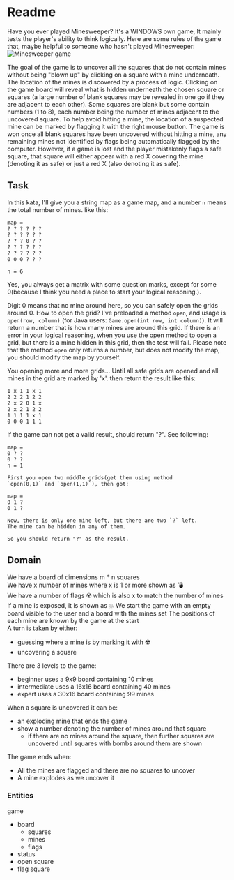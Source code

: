 # Readme

Have you ever played Minesweeper? It's a WINDOWS own game, It mainly tests the player's ability to think logically.
Here are some rules of the game that, maybe helpful to someone who hasn't played Minesweeper: ![Minesweeper game](https://i.imgur.com/3W4hpEW.png)

The goal of the game is to uncover all the squares that do not contain mines without being "blown up" by clicking on a square with a mine underneath. The location of the mines is discovered by a process of logic. Clicking on the game board will reveal what is hidden underneath the chosen square or squares (a large number of blank squares may be revealed in one go if they are adjacent to each other). Some squares are blank but some contain numbers (1 to 8), each number being the number of mines adjacent to the uncovered square. To help avoid hitting a mine, the location of a suspected mine can be marked by flagging it with the right mouse button. The game is won once all blank squares have been uncovered without hitting a mine, any remaining mines not identified by flags being automatically flagged by the computer. However, if a game is lost and the player mistakenly flags a safe square, that square will either appear with a red X covering the mine (denoting it as safe) or just a red X (also denoting it as safe).

## Task

In this kata, I'll give you a string map as a game map, and a number `n` means the total number of mines. like this:

```
map =
? ? ? ? ? ?
? ? ? ? ? ?
? ? ? 0 ? ?
? ? ? ? ? ?
? ? ? ? ? ?
0 0 0 ? ? ?

n = 6
```

Yes, you always get a matrix with some question marks, except for some 0(because I think you need a place to start your logical reasoning.).

Digit 0 means that no mine around here, so you can safely open the grids around 0. How to open the grid? I've preloaded a method `open`, and usage is `open(row, column)` (for Java users: `Game.open(int row, int column)`). It will return a number that is how many mines are around this grid. If there is an error in your logical reasoning, when you use the open method to open a grid, but there is a mine hidden in this grid, then the test will fail. Please note that the method `open` only returns a number, but does not modify the map, you should modify the map by yourself.

You opening more and more grids... Until all safe grids are opened and all mines in the grid are marked by 'x'. then return the result like this:

```
1 x 1 1 x 1
2 2 2 1 2 2
2 x 2 0 1 x
2 x 2 1 2 2
1 1 1 1 x 1
0 0 0 1 1 1
```

If the game can not get a valid result, should return "?". See following:

```
map =
0 ? ?
0 ? ?
n = 1

First you open two middle grids(get them using method
`open(0,1)` and `open(1,1)`), then got:

map =
0 1 ?
0 1 ?

Now, there is only one mine left, but there are two `?` left.
The mine can be hidden in any of them.

So you should return "?" as the result.
```

## Domain

We have a board of dimensions m \* n squares  
We have x number of mines where x is 1 or more shown as 💣  
We have a number of flags ☢️ which is also x to match the number of mines  
If a mine is exposed, it is shown as 💥
We start the game with an empty board visible to the user and a board with the mines set
The positions of each mine are known by the game at the start  
A turn is taken by either:

- guessing where a mine is by marking it with ☢️
- uncovering a square

There are 3 levels to the game:

- beginner uses a 9x9 board containing 10 mines
- intermediate uses a 16x16 board containing 40 mines
- expert uses a 30x16 board containing 99 mines

When a square is uncovered it can be:

- an exploding mine that ends the game
- show a number denoting the number of mines around that square
  - if there are no mines around the square, then further squares are uncovered until squares with bombs around them are shown

The game ends when:

- All the mines are flagged and there are no squares to uncover
- A mine explodes as we uncover it

### Entities

game

- board
  - squares
  - mines
  - flags
- status
- open square
- flag square
